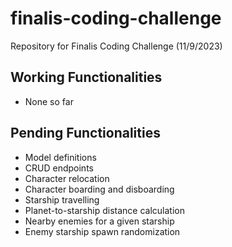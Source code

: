 # finalis-coding-challenge
Repository for Finalis Coding Challenge (11/9/2023)

## Working Functionalities
- None so far

## Pending Functionalities
- Model definitions
- CRUD endpoints
- Character relocation
- Character boarding and disboarding
- Starship travelling
- Planet-to-starship distance calculation
- Nearby enemies for a given starship
- Enemy starship spawn randomization
